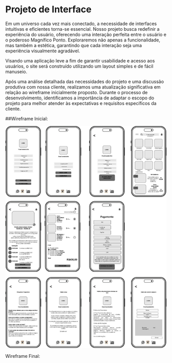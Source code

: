 

# Projeto de Interface

Em um universo cada vez mais conectado, a necessidade de interfaces intuitivas e eficientes torna-se essencial. Nosso projeto busca redefinir a experiência do usuário, oferecendo uma interação perfeita entre o usuário e o poderoso Magnífico Ponto. Exploraremos não apenas a funcionalidade, mas também a estética, garantindo que cada interação seja uma experiência visualmente agradável.

Visando uma aplicação leve a fim de garantir usabilidade e acesso aos usuários, o site será construído utilizando um layout simples e de fácil manuseio. 

Após uma análise detalhada das necessidades do projeto e uma discussão produtiva com nossa cliente, realizamos uma atualização significativa em relação ao wireframe inicialmente proposto. Durante o processo de desenvolvimento, identificamos a importância de adaptar o escopo do projeto para melhor atender às expectativas e requisitos específicos da cliente.

##Wireframe Inicial:

![Diagrama de Fluxo Web](
https://github.com/ICEI-PUC-Minas-PMV-ADS/pmv-ads-2024-1-e5-proj-empext-t2-magnifico-ponto/blob/4109239833724baa1e0fea5140b2a2c1b86c7048/documentos/img/wireframe_inicial.jpeg)


Wireframe Final:
